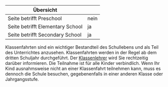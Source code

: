 | Übersicht | |
| --- | --- |
| Seite betrifft Preschool | nein |
| Seite betrifft Elementary School | ja |
| Seite betrifft Secondary School | ja |

Klassenfahrten sind ein wichtiger Bestandteil des Schullebens und als Teil des Unterrichtes anzusehen. Klassenfahrten werden in der Regel ab dem dritten Schuljahr durchgeführt. Der [Klassenlehrer](/ISB-Eltern-wiki/de/Klassenleitung_und_Fachlehrer "Klassenleitung und Fachlehrer") wird Sie rechtzeitig darüber informieren. Die Teilnahme ist für alle Kinder verbindlich. Wenn Ihr Kind ausnahmsweise nicht an einer Klassenfahrt teilnehmen kann, muss es dennoch die Schule besuchen, gegebenenfalls in einer anderen Klasse oder Jahrgangsstufe.